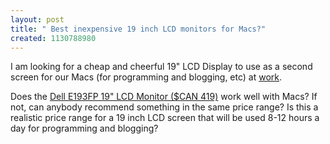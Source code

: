 ```yaml
---
layout: post
title: " Best inexpensive 19 inch LCD monitors for Macs?"
created: 1130788980
---
```

<p>I am looking for a cheap and cheerful 19" LCD Display to use as a second screen for our Macs (for programming and blogging, etc) at <a href="http://www.bryght.com/">work</a>.
</p>
<p>Does the <a href="http://accessories.us.dell.com/sna/productdetail.aspx?c=ca&amp;l=en&amp;s=dhs&amp;cs=CADHS1&amp;sku=320-4087&amp;category_id=4009">Dell E193FP 19" LCD Monitor ($CAN 419)</a> work well with Macs? If not, can anybody recommend something in the same price range? Is this a realistic price range for a 19 inch LCD screen that will be used 8-12 hours a day for programming and blogging?</p>

